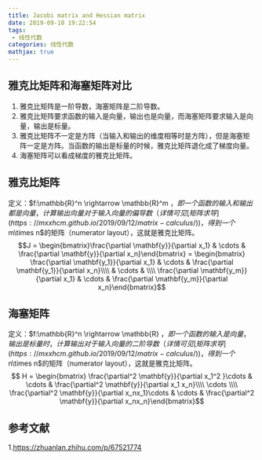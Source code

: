 ```yaml
---
title: Jacobi matrix and Hessian matrix
date: 2019-09-10 19:22:54
tags:
 - 线性代数
categories: 线性代数
mathjax: true
---
```


## 雅克比矩阵和海塞矩阵对比
1. 雅克比矩阵是一阶导数，海塞矩阵是二阶导数。
2. 雅克比矩阵要求函数的输入是向量，输出也是向量，而海塞矩阵要求输入是向量，输出是标量。
3. 雅克比矩阵不一定是方阵（当输入和输出的维度相等时是方阵），但是海塞矩阵一定是方阵。当函数的输出是标量的时候，雅克比矩阵退化成了梯度向量。
4. 海塞矩阵可以看成梯度的雅克比矩阵。

## 雅克比矩阵
定义：$f:\mathbb{R}^n \rightarrow \mathbb{R}^m $，即一个函数的输入和输出都是向量，计算输出向量对于输入向量的偏导数（详情可见[矩阵求导](https://mxxhcm.github.io/2019/09/12/matrix-calculus/))，得到一个$m\times n$的矩阵（numerator layout），这就是雅克比矩阵。
$$J = \begin{bmatrix}\frac{\partial \mathbf{y}}{\partial x_1} & \cdots & \frac{\partial \mathbf{y}}{\partial x_n}\end{bmatrix} = \begin{bmatrix} \frac{\partial \mathbf{y_1}}{\partial x_1} & \cdots & \frac{\partial \mathbf{y_1}}{\partial x_n}\\\\ & \cdots & \\\\ \frac{\partial \mathbf{y_m}}{\partial x_1} & \cdots & \frac{\partial \mathbf{y_m}}{\partial x_n}\end{bmatrix}$$

## 海塞矩阵
定义：$f:\mathbb{R}^n \rightarrow \mathbb{R} $，即一个函数的输入是向量，输出是标量时，计算输出对于输入向量的二阶导数（详情可见[矩阵求导](https://mxxhcm.github.io/2019/09/12/matrix-calculus/))，得到一个$n\times n$的矩阵（numerator layout），这就是雅克比矩阵。
$$ H = \begin{bmatrix} \frac{\partial^2 \mathbf{y}}{\partial x_1^2 }\cdots & \cdots & \frac{\partial^2 \mathbf{y}}{\partial x_1 x_n}\\\\ \cdots \\\\ \frac{\partial^2 \mathbf{y}}{\partial x_nx_1}\cdots & \cdots & \frac{\partial^2 \mathbf{y}}{\partial x_nx_n}\end{bmatrix}$$


## 参考文献
1.https://zhuanlan.zhihu.com/p/67521774
